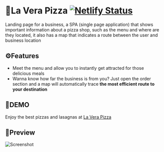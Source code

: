 # 🍕La Vera Pizza [![Netlify Status](https://api.netlify.com/api/v1/badges/ced2b781-34e4-4ae1-be44-b925b8a03c09/deploy-status)](https://app.netlify.com/sites/forkify-luisca/deploys)

Landing page for a business, a SPA (single page application) that shows important information about a pizza shop, such as the menu and where are they located, it also has a map that indicates a route between the user and business location  
## ⚙️Features
- Meet the menu and allow you to instantly get attracted for those delicious meals
- Wanna know how far the business is from you? Just open the order section and a map will automatically trace **the most efficient route to your destination**
## 🚀DEMO
Enjoy the best pizzas and lasagnas at [La Vera Pizza](https://forkify-luisca.netlify.app/)
## 👀Preview
![Screenshot](La-Vera-Pizza.png)
